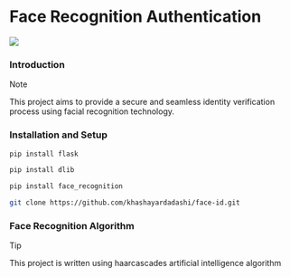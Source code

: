 # Face Recognition Authentication
<p align="left">
  <a href="https://skillicons.dev">
    <img src="https://skillicons.dev/icons?i=js,py,cpp,flask,ai" />
  </a>
</p>

### Introduction
> [!NOTE]
> This project aims to provide a secure and seamless identity verification process using facial recognition technology.
### Installation and Setup
``` bash
pip install flask
```
``` bash
pip install dlib
```
```bash
pip install face_recognition
```
```bash
git clone https://github.com/khashayardadashi/face-id.git
```
### Face Recognition Algorithm
> [!TIP]
> This project is written using haarcascades artificial intelligence algorithm
